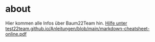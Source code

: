 # about
Hier kommen alle Infos über Baum22Team hin.
[Hilfe unter test22team.github.io/Anleitungen/blob/main/markdown-cheatsheet-online.pdf](test22team.github.io/Anleitungen/blob/main/markdown-cheatsheet-online.pdf)
